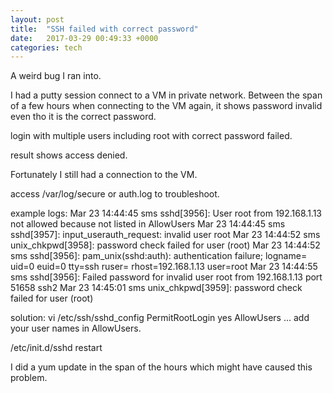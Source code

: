 ```yaml
---
layout: post
title:  "SSH failed with correct password"
date:   2017-03-29 00:49:33 +0000
categories: tech
---
```


A weird bug I ran into.

<div class="post-content2">

I had a putty session connect to a VM in private network. Between the span of a few hours when connecting to the VM again, it shows password invalid even tho it is the correct password. 

login with multiple users including root with correct password failed.

result shows access denied.

Fortunately I still had a connection to the VM.

access /var/log/secure or auth.log to troubleshoot.

example logs:
Mar 23 14:44:45 sms sshd[3956]: User root from 192.168.1.13 not allowed because not listed in AllowUsers
Mar 23 14:44:45 sms sshd[3957]: input_userauth_request: invalid user root
Mar 23 14:44:52 sms unix_chkpwd[3958]: password check failed for user (root)
Mar 23 14:44:52 sms sshd[3956]: pam_unix(sshd:auth): authentication failure; logname= uid=0 euid=0 tty=ssh ruser= rhost=192.168.1.13  user=root
Mar 23 14:44:55 sms sshd[3956]: Failed password for invalid user root from 192.168.1.13 port 51658 ssh2
Mar 23 14:45:01 sms unix_chkpwd[3959]: password check failed for user (root)

solution:
vi /etc/ssh/sshd_config
PermitRootLogin yes
AllowUsers ...
add your user names in AllowUsers.

/etc/init.d/sshd restart

I did a yum update in the span of the hours which might have caused this problem.

</div>
